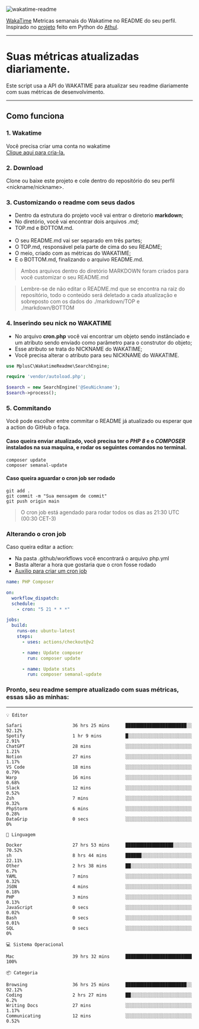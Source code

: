 ![wakatime-readme](https://socialify.git.ci/bymatheus/wakatime-readme/image?description=1&descriptionEditable=M%C3%A9tricas%20semanais%20do%20Wakatime%20no%20seu%20README%20de%20perfil.&font=KoHo&forks=1&language=1&owner=1&pattern=Signal&stargazers=1&theme=Dark)

[WakaTime](https://wakatime.com) Metricas semanais do Wakatime no README do seu perfil. <br>
Inspirado no [projeto](https://github.com/athul/waka-readme) feito em Python do [Athul](https://github.com/athul).
___

# Suas métricas atualizadas diariamente.
Este script usa a API do WAKATIME para atualizar seu readme diariamente com suas métricas de desenvolvimento.

___

## Como funciona

### 1. Wakatime
Você precisa criar uma conta no wakatime <br>
[Clique aqui para cria-la.](https://wakatime.com) 

### 2. Download
Clone ou baixe este projeto e cole dentro do repositório do seu perfil <nickname/nickname>.

### 3. Customizando o readme com seus dados
- Dentro da estrutura do projeto você vai entrar o diretorio **markdown**;  
- No diretório, você vai encontrar dois arquivos *.md*;
- TOP.md e BOTTOM.md.
<br><br>
- O seu README.md vai ser separado em três partes; 
- O TOP.md, responsável pela parte de cima do seu README;
- O meio, criado com as métricas do WAKATIME;
- E o BOTTOM.md, finalizando o arquivo README.md.<br>

> Ambos arquivos dentro do diretório MARKDOWN foram criados para você customizar o seu README.md

> Lembre-se de não editar o README.md que se encontra na raiz do repositório, todo o conteúdo será deletado a cada atualização e sobreposto com os dados do ./markdown/TOP e ./markdown/BOTTOM

### 4. Inserindo seu nick no WAKATIME
- No arquivo **cron.php** você vai encontrar um objeto sendo instânciado e um atributo sendo enviado como parâmetro para o construtor do objeto;
- Esse atributo se trata do NICKNAME do WAKATIME;
- Você precisa alterar o atributo para seu NICKNAME do WAKATIME.

```php
use MplusC\WakatimeReadme\SearchEngine;

require 'vendor/autoload.php';

$search = new SearchEngine('@SeuNickname');
$search->process();
```

### 5. Commitando
Você pode escolher entre commitar o README já atualizado ou esperar que a action do GitHub o faça. <br>

#### Caso queira enviar atualizado, você precisa ter o *PHP 8* e o *COMPOSER* instalados na sua maquina, e rodar os seguintes comandos no terminal.
```composer
composer update
composer semanal-update 
```

#### Caso queira aguardar o cron job ser rodado 
```git 
git add .
git commit -m "Sua mensagem de commit"
git push origin main
```

>O cron job está agendado para rodar todos os dias as 21:30 UTC (00:30 CET-3) 

### Alterando o cron job
Caso queira editar a action:

- Na pasta .github/workflows você encontrará o arquivo php.yml
- Basta alterar a hora que gostaria que o cron fosse rodado
- [Auxilio para criar um cron job](https://crontab.guru)

```yml
name: PHP Composer

on:
  workflow_dispatch:
  schedule:
    - cron: "5 21 * * *"

jobs:
  build:
    runs-on: ubuntu-latest
    steps:
      - uses: actions/checkout@v2

      - name: Update composer
        run: composer update

      - name: Update stats
        run: composer semanal-update
```

### Pronto, seu readme sempre atualizado com suas métricas, essas são as minhas:

___
```text
💡 Editor

Safari                   36 hrs 25 mins      ███████████████████████░░     92.12%
Spotify                  1 hr 9 mins         █░░░░░░░░░░░░░░░░░░░░░░░░      2.91%
ChatGPT                  28 mins             ░░░░░░░░░░░░░░░░░░░░░░░░░      1.21%
Notion                   27 mins             ░░░░░░░░░░░░░░░░░░░░░░░░░      1.17%
VS Code                  18 mins             ░░░░░░░░░░░░░░░░░░░░░░░░░      0.79%
Warp                     16 mins             ░░░░░░░░░░░░░░░░░░░░░░░░░      0.68%
Slack                    12 mins             ░░░░░░░░░░░░░░░░░░░░░░░░░      0.52%
Zsh                      7 mins              ░░░░░░░░░░░░░░░░░░░░░░░░░      0.32%
PhpStorm                 6 mins              ░░░░░░░░░░░░░░░░░░░░░░░░░      0.28%
DataGrip                 0 secs              ░░░░░░░░░░░░░░░░░░░░░░░░░         0%
```
```text
💬 Linguagem

Docker                   27 hrs 53 mins      ██████████████████░░░░░░░     70.52%
sh                       8 hrs 44 mins       ██████░░░░░░░░░░░░░░░░░░░     22.11%
Other                    2 hrs 38 mins       ██░░░░░░░░░░░░░░░░░░░░░░░       6.7%
YAML                     7 mins              ░░░░░░░░░░░░░░░░░░░░░░░░░      0.32%
JSON                     4 mins              ░░░░░░░░░░░░░░░░░░░░░░░░░      0.18%
PHP                      3 mins              ░░░░░░░░░░░░░░░░░░░░░░░░░      0.13%
JavaScript               0 secs              ░░░░░░░░░░░░░░░░░░░░░░░░░      0.02%
Bash                     0 secs              ░░░░░░░░░░░░░░░░░░░░░░░░░      0.01%
SQL                      0 secs              ░░░░░░░░░░░░░░░░░░░░░░░░░         0%
```
```text
💻 Sistema Operacional

Mac                      39 hrs 32 mins      █████████████████████████       100%
```
```text
📦 Categoria

Browsing                 36 hrs 25 mins      ███████████████████████░░     92.12%
Coding                   2 hrs 27 mins       ██░░░░░░░░░░░░░░░░░░░░░░░       6.2%
Writing Docs             27 mins             ░░░░░░░░░░░░░░░░░░░░░░░░░      1.17%
Communicating            12 mins             ░░░░░░░░░░░░░░░░░░░░░░░░░      0.52%
```
